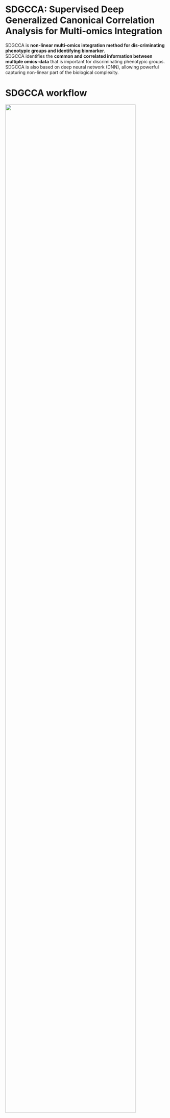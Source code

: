 # SDGCCA: Supervised Deep Generalized Canonical Correlation Analysis for Multi-omics Integration

SDGCCA is **non-linear multi-omics integration method for dis-criminating phenotypic groups and identifying biomarker**. <br/>
SDGCCA identifies the **common and correlated information between multiple omics-data** that is important for discriminating phenotypic groups. <br/>
SDGCCA is also based on deep neural network (DNN), allowing powerful capturing non-linear part of the biological complexity.

# SDGCCA workflow
<img src="https://raw.githubusercontent.com/DMCB-GIST/SDGCCA/blob/main/img/model.eps" width="90%" height="90%">
